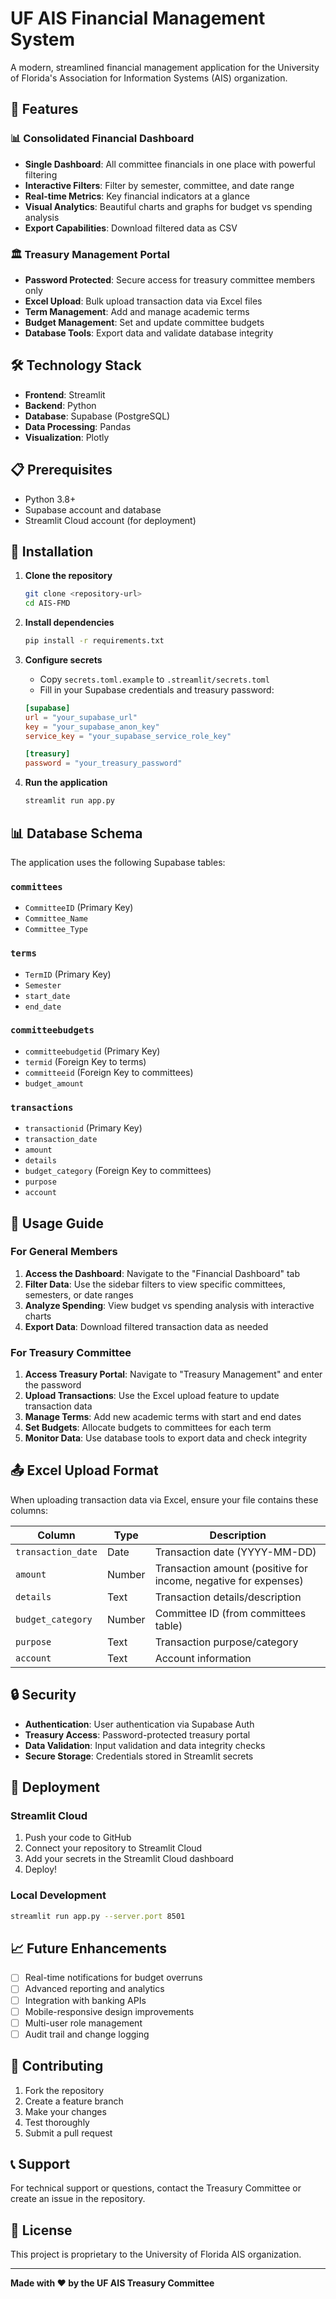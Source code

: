 # UF AIS Financial Management System

A modern, streamlined financial management application for the University of Florida's Association for Information Systems (AIS) organization.

## 🚀 Features

### 📊 Consolidated Financial Dashboard
- **Single Dashboard**: All committee financials in one place with powerful filtering
- **Interactive Filters**: Filter by semester, committee, and date range
- **Real-time Metrics**: Key financial indicators at a glance
- **Visual Analytics**: Beautiful charts and graphs for budget vs spending analysis
- **Export Capabilities**: Download filtered data as CSV

### 🏛️ Treasury Management Portal
- **Password Protected**: Secure access for treasury committee members only
- **Excel Upload**: Bulk upload transaction data via Excel files
- **Term Management**: Add and manage academic terms
- **Budget Management**: Set and update committee budgets
- **Database Tools**: Export data and validate database integrity

## 🛠️ Technology Stack

- **Frontend**: Streamlit
- **Backend**: Python
- **Database**: Supabase (PostgreSQL)
- **Data Processing**: Pandas
- **Visualization**: Plotly

## 📋 Prerequisites

- Python 3.8+
- Supabase account and database
- Streamlit Cloud account (for deployment)

## 🚀 Installation

1. **Clone the repository**
   ```bash
   git clone <repository-url>
   cd AIS-FMD
   ```

2. **Install dependencies**
   ```bash
   pip install -r requirements.txt
   ```

3. **Configure secrets**
   - Copy `secrets.toml.example` to `.streamlit/secrets.toml`
   - Fill in your Supabase credentials and treasury password:
   ```toml
   [supabase]
   url = "your_supabase_url"
   key = "your_supabase_anon_key"
   service_key = "your_supabase_service_role_key"
   
   [treasury]
   password = "your_treasury_password"
   ```

4. **Run the application**
   ```bash
   streamlit run app.py
   ```

## 📊 Database Schema

The application uses the following Supabase tables:

### `committees`
- `CommitteeID` (Primary Key)
- `Committee_Name`
- `Committee_Type`

### `terms`
- `TermID` (Primary Key)
- `Semester`
- `start_date`
- `end_date`

### `committeebudgets`
- `committeebudgetid` (Primary Key)
- `termid` (Foreign Key to terms)
- `committeeid` (Foreign Key to committees)
- `budget_amount`

### `transactions`
- `transactionid` (Primary Key)
- `transaction_date`
- `amount`
- `details`
- `budget_category` (Foreign Key to committees)
- `purpose`
- `account`

## 🎯 Usage Guide

### For General Members
1. **Access the Dashboard**: Navigate to the "Financial Dashboard" tab
2. **Filter Data**: Use the sidebar filters to view specific committees, semesters, or date ranges
3. **Analyze Spending**: View budget vs spending analysis with interactive charts
4. **Export Data**: Download filtered transaction data as needed

### For Treasury Committee
1. **Access Treasury Portal**: Navigate to "Treasury Management" and enter the password
2. **Upload Transactions**: Use the Excel upload feature to update transaction data
3. **Manage Terms**: Add new academic terms with start and end dates
4. **Set Budgets**: Allocate budgets to committees for each term
5. **Monitor Data**: Use database tools to export data and check integrity

## 📤 Excel Upload Format

When uploading transaction data via Excel, ensure your file contains these columns:

| Column | Type | Description |
|--------|------|-------------|
| `transaction_date` | Date | Transaction date (YYYY-MM-DD) |
| `amount` | Number | Transaction amount (positive for income, negative for expenses) |
| `details` | Text | Transaction details/description |
| `budget_category` | Number | Committee ID (from committees table) |
| `purpose` | Text | Transaction purpose/category |
| `account` | Text | Account information |

## 🔒 Security

- **Authentication**: User authentication via Supabase Auth
- **Treasury Access**: Password-protected treasury portal
- **Data Validation**: Input validation and data integrity checks
- **Secure Storage**: Credentials stored in Streamlit secrets

## 🚀 Deployment

### Streamlit Cloud
1. Push your code to GitHub
2. Connect your repository to Streamlit Cloud
3. Add your secrets in the Streamlit Cloud dashboard
4. Deploy!

### Local Development
```bash
streamlit run app.py --server.port 8501
```

## 📈 Future Enhancements

- [ ] Real-time notifications for budget overruns
- [ ] Advanced reporting and analytics
- [ ] Integration with banking APIs
- [ ] Mobile-responsive design improvements
- [ ] Multi-user role management
- [ ] Audit trail and change logging

## 🤝 Contributing

1. Fork the repository
2. Create a feature branch
3. Make your changes
4. Test thoroughly
5. Submit a pull request

## 📞 Support

For technical support or questions, contact the Treasury Committee or create an issue in the repository.

## 📄 License

This project is proprietary to the University of Florida AIS organization.

---

**Made with ❤️ by the UF AIS Treasury Committee**
